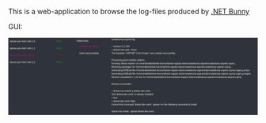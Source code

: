 This is a web-application to browse the log-files produced by [.NET Bunny](https://github.com/redhat-developer/dotnet-bunny)

GUI:

![](screenshot.jpg)
